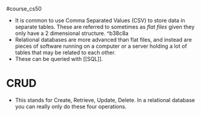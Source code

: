 #course_cs50 

- It is common to use Comma Separated Values (CSV) to store data in separate tables. These are referred to sometimes as *flat files* given they only have a 2 dimensional structure. ^b38c8a
- Relational databases are more advanced than flat files, and instead are pieces of software running on a computer or a server holding a lot of tables that may be related to each other. 
- These can be queried with [[SQL]]. 

# CRUD

- This stands for Create, Retrieve, Update, Delete. In a relational database you can really only do these four operations.